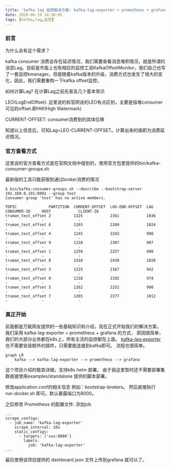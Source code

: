 ```yaml
---
title: 'kafka lag 监控解决方案: kafka-lag-exporter + prometheus + grafana'
date: 2020-06-19 14:36:05
tags: [kafka,lag,监控]
---
```


### 前言
为什么会有这个需求？

kafka consumer 消费会存在延迟情况，我们需要查看消息堆积情况，就是所谓的消息Lag。目前是市面上也有相应的监控工具KafkaOffsetMonitor，我们自己也写了一套监控kmanager。但是随着kafka版本的升级，消费方式也发生了很大的变化，因此，我们需要重构一下kafka offset监控。

如何计算Lag?
在计算Lag之前先普及几个基本常识

LEO(LogEndOffset): 这里说的和官网说的LEO有点区别，主要是指堆consumer可见的offset.即HW(High Watermark)

CURRENT-OFFSET: consumer消费到的具体位移

知道以上信息后，可知Lag=LEO-CURRENT-OFFSET。计算出来的值即为消费延迟情况。

### 官方查看方式

这里说的官方查看方式是在官网文档中提到的，使用官方包里提供的bin/kafka-consumer-groups.sh

最新版的工具只能获取到通过broker消费的情况

```
$ bin/kafka-consumer-groups.sh --describe --bootstrap-server 192.168.0.101:8092 --group test
Consumer group 'test' has no active members.

TOPIC              PARTITION  CURRENT-OFFSET  LOG-END-OFFSET  LAG             CONSUMER-ID     HOST            CLIENT-ID
truman_test_offset 2          1325            2361            1036            -               -               -
truman_test_offset 6          1265            2289            1024            -               -               -
truman_test_offset 4          1245            2243            998             -               -               -
truman_test_offset 9          1310            2307            997             -               -               -
truman_test_offset 1          1259            2257            998             -               -               -
truman_test_offset 8          1410            2438            1028            -               -               -
truman_test_offset 3          1225            2167            942             -               -               -
truman_test_offset 0          1218            2192            974             -               -               -
truman_test_offset 5          1262            2252            990             -               -               -
truman_test_offset 7          1265            2277            1012            -               -               -

```

### 真正开始

前面都是万能网友提供的一些基础知识和介绍，现在正式开始我们的解决方案。 我们采用 kafka-lag-exporter + prometheus + grafana 的方式， 原因很简单，我们的大部分业务都在k8s上，所有主流的监控都在上面。 [kafka-lag-exporter](https://github.com/lightbend/kafka-lag-exporter) 也不需要安装额外的插件，只需要能连接到kafka即可。 流程也很简单。

```mermaid
graph LR
    kafka --> kafka-lag-exporter --> prometheus --> grafana
```

这个项目介绍的极其详细，支持k8s helm 部署。 由于我这里暂时还不需要部署集群直接使用examples/standalone 提供的脚本部署。

修改application.conf的相关信息 例如：bootstrap-brokers。 然后直接执行 run-docker.sh 即可。默认暴露端口为8000。

之后修改 Prometheus 的配置文件: 添加job

```
...
scrape_configs:
  - job_name: 'kafka-lag-exporter'
    scrape_interval: 10s
    static_configs:
      - targets: ['xxx:8000']
        labels:
          job: 'kafka-lag-exporter'
...
```
最后使用该项目提供的 dashboard json 文件上传到grafana 就可以了。
